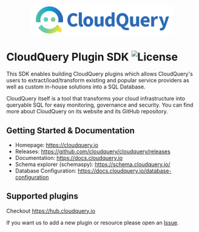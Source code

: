 <p align="center">
<a href="https://cloudquery.io">
<img alt="cloudquery logo" width=75% src="https://github.com/cloudquery/cloudquery/raw/main/docs/images/logo.png" />
</a>
</p>


CloudQuery Plugin SDK ![License](https://img.shields.io/github/license/cloudquery/cloudquery?style=flat-square)
=======================

This SDK enables building CloudQuery plugins which allows CloudQuery's users to extract/load/transform existing and popular service providers as well as custom in-house solutions into a SQL Database.

CloudQuery itself is a tool that transforms your cloud infrastructure into queryable SQL for easy monitoring, governance and security. You can find more about CloudQuery on its website and its GitHub repository.


## Getting Started & Documentation

* Homepage: https://cloudquery.io
* Releases: https://github.com/cloudquery/cloudquery/releases
* Documentation: https://docs.cloudquery.io
* Schema explorer (schemaspy): https://schema.cloudquery.io/
* Database Configuration: https://docs.cloudquery.io/database-configuration

## Supported plugins

Checkout https://hub.cloudquery.io

If you want us to add a new plugin or resource please open an [Issue](https://github.com/cloudquery/cloudquery/issues).
